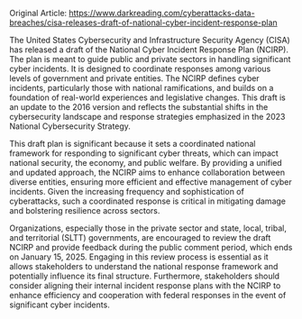 Original Article: https://www.darkreading.com/cyberattacks-data-breaches/cisa-releases-draft-of-national-cyber-incident-response-plan

The United States Cybersecurity and Infrastructure Security Agency (CISA) has released a draft of the National Cyber Incident Response Plan (NCIRP). The plan is meant to guide public and private sectors in handling significant cyber incidents. It is designed to coordinate responses among various levels of government and private entities. The NCIRP defines cyber incidents, particularly those with national ramifications, and builds on a foundation of real-world experiences and legislative changes. This draft is an update to the 2016 version and reflects the substantial shifts in the cybersecurity landscape and response strategies emphasized in the 2023 National Cybersecurity Strategy.

This draft plan is significant because it sets a coordinated national framework for responding to significant cyber threats, which can impact national security, the economy, and public welfare. By providing a unified and updated approach, the NCIRP aims to enhance collaboration between diverse entities, ensuring more efficient and effective management of cyber incidents. Given the increasing frequency and sophistication of cyberattacks, such a coordinated response is critical in mitigating damage and bolstering resilience across sectors.

Organizations, especially those in the private sector and state, local, tribal, and territorial (SLTT) governments, are encouraged to review the draft NCIRP and provide feedback during the public comment period, which ends on January 15, 2025. Engaging in this review process is essential as it allows stakeholders to understand the national response framework and potentially influence its final structure. Furthermore, stakeholders should consider aligning their internal incident response plans with the NCIRP to enhance efficiency and cooperation with federal responses in the event of significant cyber incidents.